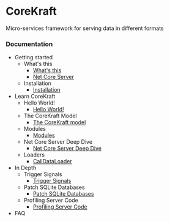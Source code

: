 # CoreKraft
 Micro-services framework for serving data in different formats

 ### Documentation

* Getting started
    * What's this
        * [What's this](01.Getting_started/01.Whats_This/whats-this.md)
        * [Net Core Server](01.Getting_started/01.Whats_This/net-core-server.md)
    * Installation
        * [Installation](01.Getting_started/02.Installation/installation.md)
* Learn CoreKraft
    * Hello World!
        * [Hello World!](02.Learn_CoreKraft/01.Hello_World/hello-world.md)
    * The CoreKraft Model
        * [The CoreKraft model](02.Learn_CoreKraft/02.The_CoreKraft_Model/core-kraft.md)
    * Modules
        * [Modules](02.Learn_CoreKraft/03.Modules/modules.md)
    * Net Core Server Deep Dive
        * [Net Core Server Deep Dive](02.Learn_CoreKraft/04.NetCore_Server_Deep_Dive/net-core-deep-dive.md)
    * Loaders
        * [CallDataLoader](02.Learn_CoreKraft/02.Installation/call-data-loader-imp.md)
* In Depth
    * Trigger Signals
        * [Trigger Signals](03.In_Depth/01.Trigger_Signals/trigger-signals.md)
    * Patch SQLite Databases
        * [Patch SQLite Databases](03.In_Depth/02.PatchSQLiteDb/patch-sqlite-databases.md)
    * Profiling Server Code    
        * [Profiling Server Code](03.In_Depth/03.Profiling_Server_Code/profiling-server-code.md)
* FAQ

